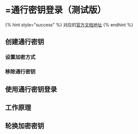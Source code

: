 # =通行密钥登录（测试版）

{% hint style="success" %}
对应的[官方文档地址](https://bitwarden.com/help/login-with-passkeys/)
{% endhint %}

## 创建通行密钥 <a href="#create-a-passkey" id="create-a-passkey"></a>

### 设置加密方式 <a href="#set-up-encryption" id="set-up-encryption"></a>

### 移除通行密钥 <a href="#remove-a-passkey" id="remove-a-passkey"></a>

## 使用通行密钥登录 <a href="#log-in-with-your-passkey" id="log-in-with-your-passkey"></a>

## 工作原理 <a href="#how-it-works" id="how-it-works"></a>

## 轮换加密密钥 <a href="#rotating-your-encryption-key" id="rotating-your-encryption-key"></a>
